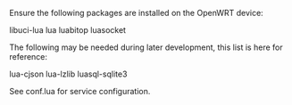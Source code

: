 Ensure the following packages are installed on the OpenWRT device:

   libuci-lua lua luabitop luasocket

The following may be needed during later development, this list is here for reference:

   lua-cjson lua-lzlib luasql-sqlite3


See conf.lua for service configuration.
